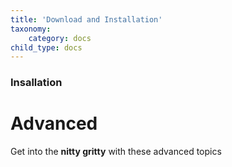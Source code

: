 ```yaml
---
title: 'Download and Installation'
taxonomy:
    category: docs
child_type: docs
---
```


### Insallation

# Advanced

Get into the **nitty gritty** with these advanced topics
